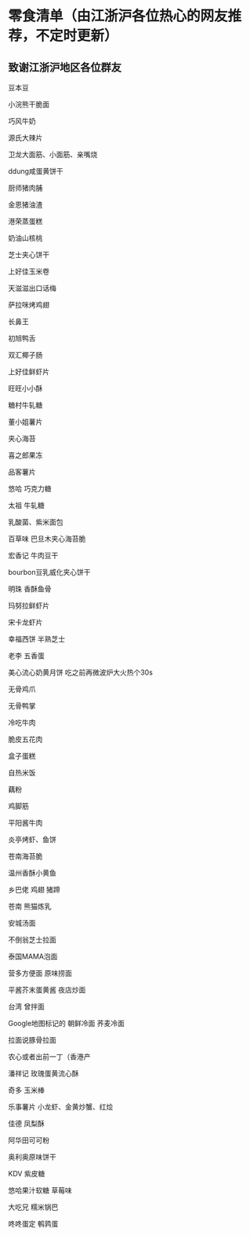 零食清单（由江浙沪各位热心的网友推荐，不定时更新）
=
致谢江浙沪地区各位群友
-           
豆本豆

小浣熊干脆面

巧风牛奶

源氏大辣片

卫龙大面筋、小面筋、亲嘴烧

ddung咸蛋黄饼干

厨师猪肉脯

金恩猪油渣

港荣蒸蛋糕

奶油山核桃

芝士夹心饼干

上好佳玉米卷

天滋滋出口话梅

萨拉咪烤鸡翅

长鼻王

初旭鸭舌

双汇椰子肠

上好佳鲜虾片

旺旺小小酥

糖村牛轧糖

董小姐薯片

夹心海苔

喜之郎果冻

品客薯片

悠哈 巧克力糖

太祖 牛轧糖

乳酸菌、紫米面包

百草味 巴旦木夹心海苔脆

宏香记 牛肉豆干

bourbon豆乳威化夹心饼干

明珠 香酥鱼骨

玛努拉鲜虾片

宋卡龙虾片

幸福西饼 半熟芝士

老李 五香蛋

美心流心奶黄月饼 吃之前再微波炉大火热个30s  

无骨鸡爪

无骨鸭掌

冷吃牛肉

脆皮五花肉

盒子蛋糕

自热米饭

藕粉

鸡脚筋

平阳酱牛肉

炎亭烤虾、鱼饼

苍南海苔脆

温州香酥小黄鱼

乡巴佬 鸡翅 猪蹄

苍南 熊猫炼乳

安城汤面

不倒翁芝士拉面

泰国MAMA泡面

营多方便面 原味捞面

平酱芥末蛋黄酱 夜店炒面

台湾 曾拌面

Google地图标记的 朝鲜冷面 荞麦冷面

拉面说豚骨拉面

农心或者出前一丁（香港产

潘祥记 玫瑰蛋黄流心酥

奇多 玉米棒

乐事薯片 小龙虾、金黄炒蟹、红烩

佳德 凤梨酥 

阿华田可可粉

奥利奥原味饼干

KDV 紫皮糖

悠哈果汁软糖 草莓味

大吃兄 糯米锅巴

咚咚蛋定 鹌鹑蛋

